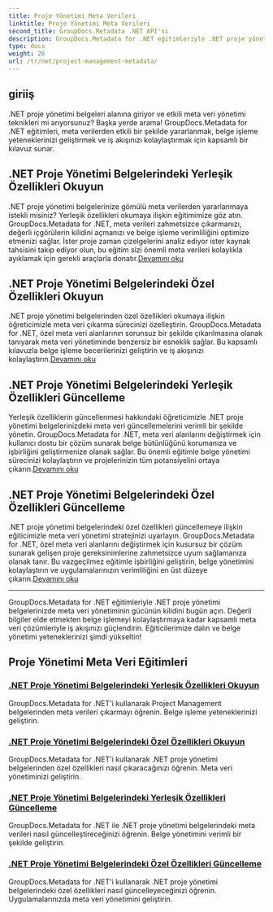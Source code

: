 ```yaml
---
title: Proje Yönetimi Meta Verileri
linktitle: Proje Yönetimi Meta Verileri
second_title: GroupDocs.Metadata .NET API'si
description: GroupDocs.Metadata for .NET eğitimleriyle .NET proje yönetimi belgelerinin potansiyelini ortaya çıkarın. Meta verileri zahmetsizce çıkarın, güncelleyin ve yönetin.
type: docs
weight: 26
url: /tr/net/project-management-metadata/
---
```


## giriiş

.NET proje yönetimi belgeleri alanına giriyor ve etkili meta veri yönetimi teknikleri mi arıyorsunuz? Başka yerde arama! GroupDocs.Metadata for .NET eğitimleri, meta verilerden etkili bir şekilde yararlanmak, belge işleme yeteneklerinizi geliştirmek ve iş akışınızı kolaylaştırmak için kapsamlı bir kılavuz sunar.

## .NET Proje Yönetimi Belgelerindeki Yerleşik Özellikleri Okuyun

 .NET proje yönetimi belgelerinize gömülü meta verilerden yararlanmaya istekli misiniz? Yerleşik özellikleri okumaya ilişkin eğitimimize göz atın. GroupDocs.Metadata for .NET, meta verileri zahmetsizce çıkarmanızı, değerli içgörülerin kilidini açmanızı ve belge işleme verimliliğini optimize etmenizi sağlar. İster proje zaman çizelgelerini analiz ediyor ister kaynak tahsisini takip ediyor olun, bu eğitim sizi önemli meta verileri kolaylıkla ayıklamak için gerekli araçlarla donatır.[Devamını oku](./read-built-in-properties-project-management-documents/)

## .NET Proje Yönetimi Belgelerindeki Özel Özellikleri Okuyun

 .NET proje yönetimi belgelerinden özel özellikleri okumaya ilişkin öğreticimizle meta veri çıkarma sürecinizi özelleştirin. GroupDocs.Metadata for .NET, özel meta veri alanlarının sorunsuz bir şekilde çıkarılmasına olanak tanıyarak meta veri yönetiminde benzersiz bir esneklik sağlar. Bu kapsamlı kılavuzla belge işleme becerilerinizi geliştirin ve iş akışınızı kolaylaştırın.[Devamını oku](./read-custom-properties-project-management-documents/)

## .NET Proje Yönetimi Belgelerindeki Yerleşik Özellikleri Güncelleme

 Yerleşik özelliklerin güncellenmesi hakkındaki öğreticimizle .NET proje yönetimi belgelerinizdeki meta veri güncellemelerini verimli bir şekilde yönetin. GroupDocs.Metadata for .NET, meta veri alanlarını değiştirmek için kullanıcı dostu bir çözüm sunarak belge bütünlüğünü korumanıza ve işbirliğini geliştirmenize olanak sağlar. Bu önemli eğitimle belge yönetimi sürecinizi kolaylaştırın ve projelerinizin tüm potansiyelini ortaya çıkarın.[Devamını oku](./update-built-in-properties-project-management-documents/)

## .NET Proje Yönetimi Belgelerindeki Özel Özellikleri Güncelleme

.NET proje yönetimi belgelerindeki özel özellikleri güncellemeye ilişkin eğiticimizle meta veri yönetimi stratejinizi uyarlayın. GroupDocs.Metadata for .NET, özel meta veri alanlarını değiştirmek için kusursuz bir çözüm sunarak gelişen proje gereksinimlerine zahmetsizce uyum sağlamanıza olanak tanır. Bu vazgeçilmez eğitimle işbirliğini geliştirin, belge yönetimini kolaylaştırın ve uygulamalarınızın verimliliğini en üst düzeye çıkarın.[Devamını oku](./update-custom-properties-project-management-documents/)

----

GroupDocs.Metadata for .NET eğitimleriyle .NET proje yönetimi belgelerinizde meta veri yönetiminin gücünün kilidini bugün açın. Değerli bilgiler elde etmekten belge işlemeyi kolaylaştırmaya kadar kapsamlı meta veri çözümleriyle iş akışınızı güçlendirin. Eğiticilerimize dalın ve belge yönetimi yeteneklerinizi şimdi yükseltin!
## Proje Yönetimi Meta Veri Eğitimleri
### [.NET Proje Yönetimi Belgelerindeki Yerleşik Özellikleri Okuyun](./read-built-in-properties-project-management-documents/)
GroupDocs.Metadata for .NET'i kullanarak Project Management belgelerinden meta verileri çıkarmayı öğrenin. Belge işleme yeteneklerinizi geliştirin.
### [.NET Proje Yönetimi Belgelerindeki Özel Özellikleri Okuyun](./read-custom-properties-project-management-documents/)
GroupDocs.Metadata for .NET'i kullanarak .NET proje yönetimi belgelerinden özel özellikleri nasıl çıkaracağınızı öğrenin. Meta veri yönetiminizi geliştirin.
### [.NET Proje Yönetimi Belgelerindeki Yerleşik Özellikleri Güncelleme](./update-built-in-properties-project-management-documents/)
GroupDocs.Metadata for .NET ile .NET proje yönetimi belgelerindeki meta verileri nasıl güncelleştireceğinizi öğrenin. Belge yönetimini verimli bir şekilde geliştirin.
### [.NET Proje Yönetimi Belgelerindeki Özel Özellikleri Güncelleme](./update-custom-properties-project-management-documents/)
GroupDocs.Metadata for .NET'i kullanarak .NET proje yönetimi belgelerindeki özel özellikleri nasıl güncelleyeceğinizi öğrenin. Uygulamalarınızda meta veri yönetimini geliştirin.